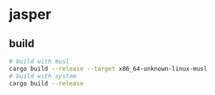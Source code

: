 # jasper


## build

```sh
# build with musl
cargo build --release --target x86_64-unknown-linux-musl
# build with system
cargo build --release
```